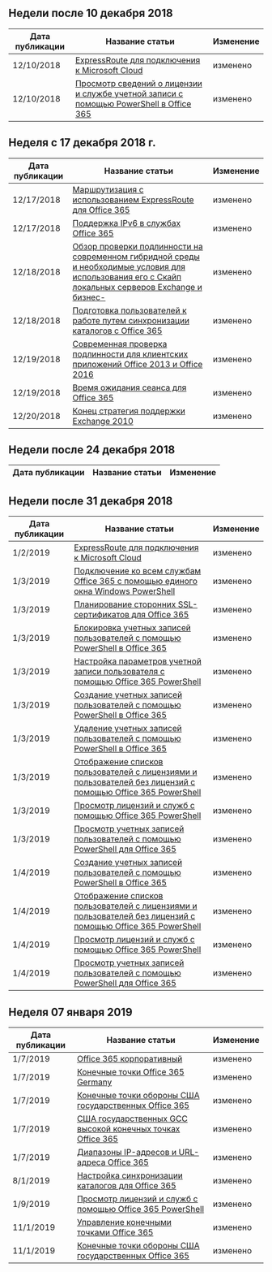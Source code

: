 <!-- This file is generated automatically each week. Changes made to this file will be overwritten.-->




## <a name="week-of-december-10-2018"></a>Недели после 10 декабря 2018


| Дата публикации |Название статьи | Изменение |
|------|------------|--------|
| 12/10/2018 | [ExpressRoute для подключения к Microsoft Cloud](/Office365/Enterprise/expressroute-for-microsoft-cloud-connectivity) | изменено |
| 12/10/2018 | [Просмотр сведений о лицензии и службе учетной записи с помощью PowerShell в Office 365](/Office365/Enterprise/powershell/view-account-license-and-service-details-with-office-365-powershell) | изменено |


## <a name="week-of-december-17-2018"></a>Неделя с 17 декабря 2018 г.


| Дата публикации |Название статьи | Изменение |
|------|------------|--------|
| 12/17/2018 | [Маршрутизация с использованием ExpressRoute для Office 365](/Office365/Enterprise/routing-with-expressroute) | изменено |
| 12/17/2018 | [Поддержка IPv6 в службах Office 365](/Office365/Enterprise/ipv6-support) | изменено |
| 12/18/2018 | [Обзор проверки подлинности на современном гибридной среды и необходимые условия для использования его с Скайп локальных серверов Exchange и бизнес-](/Office365/Enterprise/hybrid-modern-auth-overview) | изменено |
| 12/18/2018 | [Подготовка пользователей к работе путем синхронизации каталогов с Office 365](/Office365/Enterprise/prepare-for-directory-synchronization) | изменено |
| 12/19/2018 | [Современная проверка подлинности для клиентских приложений Office 2013 и Office 2016](/Office365/Enterprise/modern-auth-for-office-2013-and-2016) | изменено |
| 12/19/2018 | [Время ожидания сеанса для Office 365](/Office365/Enterprise/session-timeouts) | изменено |
| 12/20/2018 | [Конец стратегия поддержки Exchange 2010](/Office365/Enterprise/exchange-2010-end-of-support) | изменено |


## <a name="week-of-december-24-2018"></a>Недели после 24 декабря 2018


| Дата публикации |Название статьи | Изменение |
|------|------------|--------|


## <a name="week-of-december-31-2018"></a>Недели после 31 декабря 2018


| Дата публикации |Название статьи | Изменение |
|------|------------|--------|
| 1/2/2019 | [ExpressRoute для подключения к Microsoft Cloud](/Office365/Enterprise/expressroute-for-microsoft-cloud-connectivity) | изменено |
| 1/3/2019 | [Подключение ко всем службам Office 365 с помощью единого окна Windows PowerShell](/Office365/Enterprise/powershell/connect-to-all-office-365-services-in-a-single-windows-powershell-window) | изменено |
| 1/3/2019 | [Планирование сторонних SSL-сертификатов для Office 365](/Office365/Enterprise/plan-for-third-party-ssl-certificates) | изменено |
| 1/3/2019 | [Блокировка учетных записей пользователей с помощью PowerShell в Office 365](/Office365/Enterprise/powershell/block-user-accounts-with-office-365-powershell) | изменено |
| 1/3/2019 | [Настройка параметров учетной записи пользователя с помощью Office 365 PowerShell](/Office365/Enterprise/powershell/configure-user-account-properties-with-office-365-powershell) | изменено |
| 1/3/2019 | [Создание учетных записей пользователей с помощью PowerShell в Office 365](/Office365/Enterprise/powershell/create-user-accounts-with-office-365-powershell) | изменено |
| 1/3/2019 | [Удаление учетных записей пользователей с помощью PowerShell в Office 365](/Office365/Enterprise/powershell/delete-and-restore-user-accounts-with-office-365-powershell) | изменено |
| 1/3/2019 | [Отображение списков пользователей с лицензиями и пользователей без лицензий с помощью Office 365 PowerShell](/Office365/Enterprise/powershell/view-licensed-and-unlicensed-users-with-office-365-powershell) | изменено |
| 1/3/2019 | [Просмотр лицензий и служб с помощью Office 365 PowerShell](/Office365/Enterprise/powershell/view-licenses-and-services-with-office-365-powershell) | изменено |
| 1/3/2019 | [Просмотр учетных записей пользователей с помощью PowerShell для Office 365](/Office365/Enterprise/powershell/view-user-accounts-with-office-365-powershell) | изменено |
| 1/4/2019 | [Создание учетных записей пользователей с помощью PowerShell в Office 365](/Office365/Enterprise/powershell/create-user-accounts-with-office-365-powershell) | изменено |
| 1/4/2019 | [Отображение списков пользователей с лицензиями и пользователей без лицензий с помощью Office 365 PowerShell](/Office365/Enterprise/powershell/view-licensed-and-unlicensed-users-with-office-365-powershell) | изменено |
| 1/4/2019 | [Просмотр лицензий и служб с помощью Office 365 PowerShell](/Office365/Enterprise/powershell/view-licenses-and-services-with-office-365-powershell) | изменено |
| 1/4/2019 | [Просмотр учетных записей пользователей с помощью PowerShell для Office 365](/Office365/Enterprise/powershell/view-user-accounts-with-office-365-powershell) | изменено |


## <a name="week-of-january-07-2019"></a>Неделя 07 января 2019


| Дата публикации |Название статьи | Изменение |
|------|------------|--------|
| 1/7/2019 | [Office 365 корпоративный](/Office365/Enterprise/index) | изменено |
| 1/7/2019 | [Конечные точки Office 365 Germany](/Office365/Enterprise/office-365-germany-endpoints) | изменено |
| 1/7/2019 | [Конечные точки обороны США государственных Office 365](/Office365/Enterprise/office-365-u-s-government-dod-endpoints) | изменено |
| 1/7/2019 | [США государственных GCC высокой конечных точках Office 365](/Office365/Enterprise/office-365-u-s-government-gcc-high-endpoints) | изменено |
| 1/7/2019 | [Диапазоны IP-адресов и URL-адреса Office 365](/Office365/Enterprise/urls-and-ip-address-ranges) | изменено |
| 8/1/2019 | [Настройка синхронизации каталогов для Office 365](/Office365/Enterprise/set-up-directory-synchronization) | изменено |
| 1/9/2019 | [Просмотр лицензий и служб с помощью Office 365 PowerShell](/Office365/Enterprise/powershell/view-licenses-and-services-with-office-365-powershell) | изменено |
| 11/1/2019 | [Управление конечными точками Office 365](/Office365/Enterprise/managing-office-365-endpoints) | изменено |
| 11/1/2019 | [Конечные точки обороны США государственных Office 365](/Office365/Enterprise/office-365-u-s-government-dod-endpoints) | изменено |
